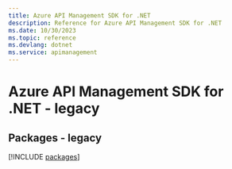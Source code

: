 ```yaml
---
title: Azure API Management SDK for .NET
description: Reference for Azure API Management SDK for .NET
ms.date: 10/30/2023
ms.topic: reference
ms.devlang: dotnet
ms.service: apimanagement
---
```

# Azure API Management SDK for .NET - legacy
## Packages - legacy
[!INCLUDE [packages](api-management-index.md)]